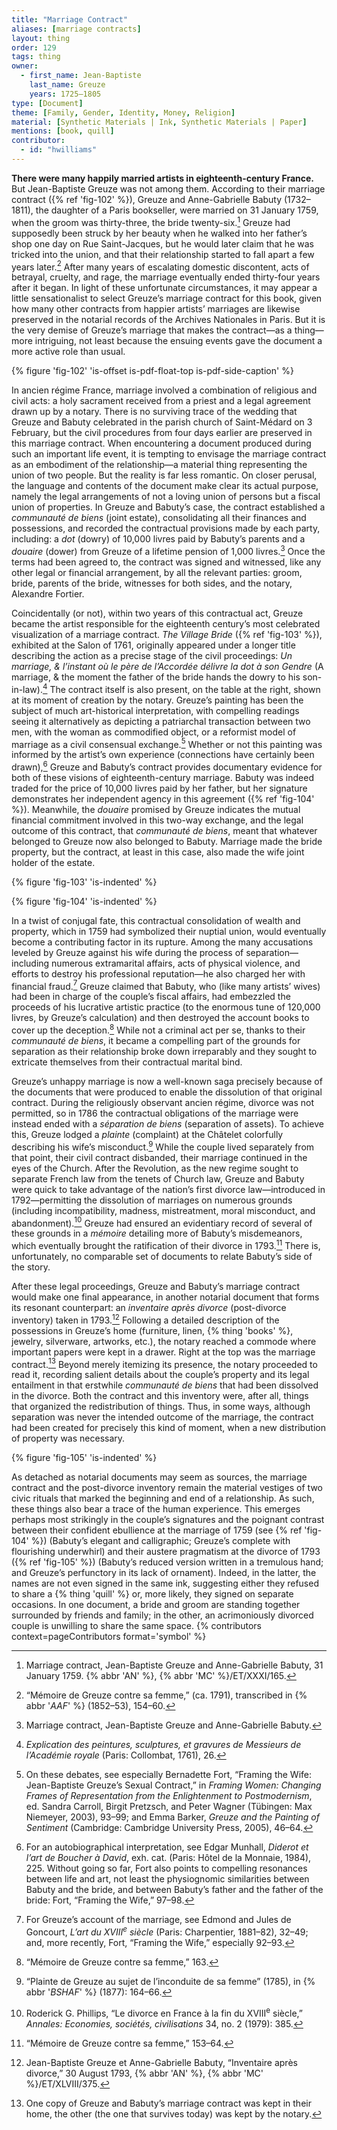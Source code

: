 ```yaml
---
title: "Marriage Contract"
aliases: [marriage contracts]
layout: thing
order: 129
tags: thing
owner:
  - first_name: Jean-Baptiste
    last_name: Greuze
    years: 1725–1805
type: [Document]
theme: [Family, Gender, Identity, Money, Religion]
material: [Synthetic Materials | Ink, Synthetic Materials | Paper]
mentions: [book, quill]
contributor:
  - id: "hwilliams"
---
```


**There were many happily married artists in eighteenth-century France.** But Jean-Baptiste Greuze was not among them. According to their marriage contract ({% ref 'fig-102' %}), Greuze and Anne-Gabrielle Babuty (1732–1811), the daughter of a Paris bookseller, were married on 31 January 1759, when the groom was thirty-three, the bride twenty-six.[^1] Greuze had supposedly been struck by her beauty when he walked into her father’s shop one day on Rue Saint-Jacques, but he would later claim that he was tricked into the union, and that their relationship started to fall apart a few years later.[^2] After many years of escalating domestic discontent, acts of betrayal, cruelty, and rage, the marriage eventually ended thirty-four years after it began. In light of these unfortunate circumstances, it may appear a little sensationalist to select Greuze’s marriage contract for this book, given how many other contracts from happier artists’ marriages are likewise preserved in the notarial records of the Archives Nationales in Paris. But it is the very demise of Greuze’s marriage that makes the contract—as a thing—more intriguing, not least because the ensuing events gave the document a more active role than usual.

{% figure 'fig-102' 'is-offset is-pdf-float-top is-pdf-side-caption' %}

In ancien régime France, marriage involved a combination of religious and civil acts: a holy sacrament received from a priest and a legal agreement drawn up by a notary. There is no surviving trace of the wedding that Greuze and Babuty celebrated in the parish church of Saint-Médard on 3 February, but the civil procedures from four days earlier are preserved in this marriage contract. When encountering a document produced during such an important life event, it is tempting to envisage the marriage contract as an embodiment of the relationship—a material thing representing the union of two people. But the reality is far less romantic. On closer perusal, the language and contents of the document make clear its actual purpose, namely the legal arrangements of not a loving union of persons but a fiscal union of properties. In Greuze and Babuty’s case, the contract established a *communauté de biens* (joint estate), consolidating all their finances and possessions, and recorded the contractual provisions made by each party, including: a *dot* (dowry) of 10,000 livres paid by Babuty’s parents and a *douaire* (dower) from Greuze of a lifetime pension of 1,000 livres.[^3] Once the terms had been agreed to, the contract was signed and witnessed, like any other legal or financial arrangement, by all the relevant parties: groom, bride, parents of the bride, witnesses for both sides, and the notary, Alexandre Fortier.

Coincidentally (or not), within two years of this contractual act, Greuze became the artist responsible for the eighteenth century’s most celebrated visualization of a marriage contract. *The Village Bride* ({% ref 'fig-103' %}), exhibited at the Salon of 1761, originally appeared under a longer title describing the action as a precise stage of the civil proceedings: *Un marriage, & l’instant où le père de l’Accordée délivre la dot à son Gendre* (A marriage, & the moment the father of the bride hands the dowry to his son-in-law).[^4] The contract itself is also present, on the table at the right, shown at its moment of creation by the notary. Greuze’s painting has been the subject of much art-historical interpretation, with compelling readings seeing it alternatively as depicting a patriarchal transaction between two men, with the woman as commodified object, or a reformist model of marriage as a civil consensual exchange.[^5] Whether or not this painting was informed by the artist’s own experience (connections have certainly been drawn),[^6] Greuze and Babuty’s contract provides documentary evidence for both of these visions of eighteenth-century marriage. Babuty was indeed traded for the price of 10,000 livres paid by her father, but her signature demonstrates her independent agency in this agreement ({% ref 'fig-104' %}). Meanwhile, the *douaire* promised by Greuze indicates the mutual financial commitment involved in this two-way exchange, and the legal outcome of this contract, that *communauté de biens*, meant that whatever belonged to Greuze now also belonged to Babuty. Marriage made the bride property, but the contract, at least in this case, also made the wife joint holder of the&#160;estate.

{% figure 'fig-103' 'is-indented' %}

{% figure 'fig-104' 'is-indented' %}

In a twist of conjugal fate, this contractual consolidation of wealth and property, which in 1759 had symbolized their nuptial union, would eventually become a contributing factor in its rupture. Among the many accusations leveled by Greuze against his wife during the process of separation—including numerous extramarital affairs, acts of physical violence, and efforts to destroy his professional reputation—he also charged her with financial fraud.[^7] Greuze claimed that Babuty, who (like many artists’ wives) had been in charge of the couple’s fiscal affairs, had embezzled the proceeds of his lucrative artistic practice (to the enormous tune of 120,000 livres, by Greuze’s calculation) and then destroyed the account books to cover up the deception.[^8] While not a criminal act per se, thanks to their *communauté de biens*, it became a compelling part of the grounds for separation as their relationship broke down irreparably and they sought to extricate themselves from their contractual marital bind.

Greuze’s unhappy marriage is now a well-known saga precisely because of the documents that were produced to enable the dissolution of that original contract. During the religiously observant ancien régime, divorce was not permitted, so in 1786 the contractual obligations of the marriage were instead ended with a *séparation de biens* (separation of assets). To achieve this, Greuze lodged a *plainte* (complaint) at the Châtelet colorfully describing his wife’s misconduct.[^9] While the couple lived separately from that point, their civil contract disbanded, their marriage continued in the eyes of the Church. After the Revolution, as the new regime sought to separate French law from the tenets of Church law, Greuze and Babuty were quick to take advantage of the nation’s first divorce law—introduced in 1792—permitting the dissolution of marriages on numerous grounds (including incompatibility, madness, mistreatment, moral misconduct, and abandonment).[^10] Greuze had ensured an evidentiary record of several of these grounds in a *mémoire* detailing more of Babuty’s misdemeanors, which eventually brought the ratification of their divorce in 1793.[^11] There is, unfortunately, no comparable set of documents to relate Babuty’s side of the story.

After these legal proceedings, Greuze and Babuty’s marriage contract would make one final appearance, in another notarial document that forms its resonant counterpart: an *inventaire après divorce* (post-divorce inventory) taken in 1793.[^12] Following a detailed description of the possessions in Greuze’s home (furniture, linen, {% thing 'books' %}, jewelry, silverware, artworks, etc.), the notary reached a commode where important papers were kept in a drawer. Right at the top was the marriage contract.[^13] Beyond merely itemizing its presence, the notary proceeded to read it, recording salient details about the couple’s property and its legal entailment in that erstwhile *communauté de biens* that had been dissolved in the divorce. Both the contract and this inventory were, after all, things that organized the redistribution of things. Thus, in some ways, although separation was never the intended outcome of the marriage, the contract had been created for precisely this kind of moment, when a new distribution of property was necessary.

{% figure 'fig-105' 'is-indented' %}

As detached as notarial documents may seem as sources, the marriage contract and the post-divorce inventory remain the material vestiges of two civic rituals that marked the beginning and end of a relationship. As such, these things also bear a trace of the human experience. This emerges perhaps most strikingly in the couple’s signatures and the poignant contrast between their confident ebullience at the marriage of 1759 (see {% ref 'fig-104' %}) (Babuty’s elegant and calligraphic; Greuze’s complete with flourishing underwhirl) and their austere pragmatism at the divorce of 1793 ({% ref 'fig-105' %}) (Babuty’s reduced version written in a tremulous hand; and Greuze’s perfunctory in its lack of ornament). Indeed, in the latter, the names are not even signed in the same ink, suggesting either they refused to share a {% thing 'quill' %} or, more likely, they signed on separate occasions. In one document, a bride and groom are standing together surrounded by friends and family; in the other, an acrimoniously divorced couple is unwilling to share the same space. {% contributors context=pageContributors format='symbol' %}

[^1]: Marriage contract, Jean-Baptiste Greuze and Anne-Gabrielle Babuty, 31 January 1759. {% abbr 'AN' %}, {% abbr 'MC' %}/ET/XXXI/165.

[^2]: “Mémoire de Greuze contre sa femme,” (ca. 1791), transcribed in {% abbr '*AAF*' %} (1852–53), 154–60.

[^3]: Marriage contract, Jean-Baptiste Greuze and Anne-Gabrielle Babuty.

[^4]: *Explication des peintures, sculptures, et gravures de Messieurs de l’Académie royale* (Paris: Collombat, 1761), 26.

[^5]: On these debates, see especially Bernadette Fort, “Framing the Wife: Jean-Baptiste Greuze’s Sexual Contract,” in *Framing Women: Changing Frames of Representation from the Enlightenment to Postmodernism*, ed. Sandra Carroll, Birgit Pretzsch, and Peter Wagner (Tübingen: Max Niemeyer, 2003), 93–99; and Emma Barker, *Greuze and the Painting of Sentiment* (Cambridge: Cambridge University Press, 2005), 46–64.

[^6]: For an autobiographical interpretation, see Edgar Munhall, *Diderot et l’art de Boucher à David*, exh. cat. (Paris: Hôtel de la Monnaie, 1984), 225. Without going so far, Fort also points to compelling resonances between life and art, not least the physiognomic similarities between Babuty and the bride, and between Babuty’s father and the father of the bride: Fort, “Framing the Wife,” 97–98.

[^7]: For Greuze’s account of the marriage, see Edmond and Jules de Goncourt, *L’art du XVIII<sup>e</sup> siècle* (Paris: Charpentier, 1881–82), 32–49; and, more recently, Fort, “Framing the Wife,” especially 92–93.

[^8]: “Mémoire de Greuze contre sa femme,” 163.

[^9]: “Plainte de Greuze au sujet de l’inconduite de sa femme” (1785), in {% abbr '*BSHAF*' %} (1877): 164–66.

[^10]: Roderick G. Phillips, “Le divorce en France à la fin du XVIII<sup>e</sup> siècle,” *Annales: Economies, sociétés, civilisations* 34, no. 2 (1979): 385.

[^11]: “Mémoire de Greuze contre sa femme,” 153–64.

[^12]: Jean-Baptiste Greuze et Anne-Gabrielle Babuty, “Inventaire après divorce,” 30 August 1793, {% abbr 'AN' %}, {% abbr 'MC' %}/ET/XLVIII/375.

[^13]: One copy of Greuze and Babuty’s marriage contract was kept in their home, the other (the one that survives today) was kept by the notary.
